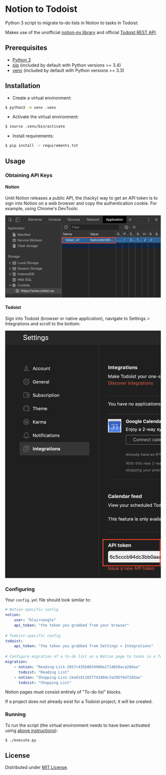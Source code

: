 # Notion to Todoist

Python 3 script to migrate to-do lists in Notion to tasks in Todoist.

Makes use of the unofficial [notion-py library](https://github.com/jamalex/notion-py) and official 
[Todoist REST API](https://developer.todoist.com/rest/v1/). 

## Prerequisites

* [Python 3](https://www.python.org/downloads/)
* [pip](https://pypi.org/project/pip/) (included by default with Python versions >= 3.4)
* [venv](https://docs.python.org/3/library/venv.html) (included by default with Python versions >= 3.3)

## Installation

* Create a virtual environment:

```bash
$ python3 -m venv .venv
```
* Activate the virtual environment:

```bash
$ source .venv/bin/activate
```

* Install requirements:

```bash
$ pip install -r requirements.txt
```

## Usage

### Obtaining API Keys

#### Notion

Until Notion releases a public API, the (hacky) way to get an API token is to sign into Notion on a web browser and 
copy the authentication cookie. For example, using Chrome's DevTools:

![Notion Cookie API V2 Token](notion-cookie-api-v2-token.png)

#### Todoist

Sign into Todoist (browser or native application), navigate to Settings > Integrations and scroll to the bottom:

![Todoist Settings Integrations API Token](todoist-setitngs-integrations-api-token.png) 

### Configuring

Your `config.yml` file should look similar to:

```yaml
# Notion-specific config
notion:
    user: "blairnangle"
    api_token: "the token you grabbed from your browser"

# Todoist-specific config
todoist:
    api_token: "the token you grabbed from Settings > Integrations"

# Configure migration of a to-do list on a Notion page to tasks in a Todoist project
migration:
    - notion: "Reading-List-2657c435b8654900a1f14850aca28daa"
      todoist: "Reading List"
    - notion: "Shopping-List-24a61811037742894c3a395f9d72ddae"
      todoist: "Shopping List"
```

Notion pages must consist entirely of "To-do list" blocks.

If a project does not already exist for a Todoist project, it will be created.

### Running

To run the script (the virtual environment needs to have been activated using [above instructions](#installation)):

```bash
$ ./execute.py
```

## License

Distributed under [MIT License](./LICENSE).
